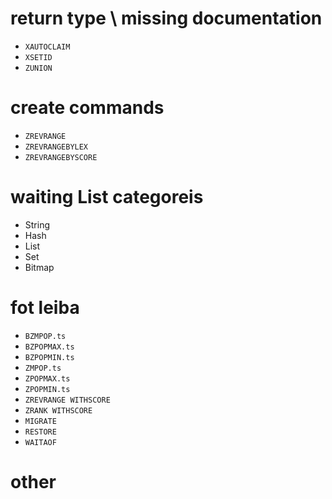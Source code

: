 # return type \ missing documentation
- `XAUTOCLAIM`
- `XSETID`
- `ZUNION`


# create commands
- `ZREVRANGE`
- `ZREVRANGEBYLEX`
- `ZREVRANGEBYSCORE`


# waiting List categoreis
- String 
- Hash
- List
- Set
- Bitmap

# fot leiba
- `BZMPOP.ts`
- `BZPOPMAX.ts`
- `BZPOPMIN.ts`
- `ZMPOP.ts`
- `ZPOPMAX.ts`
- `ZPOPMIN.ts`
- `ZREVRANGE WITHSCORE`
- `ZRANK WITHSCORE`
- `MIGRATE`
- `RESTORE`
- `WAITAOF`

# other

